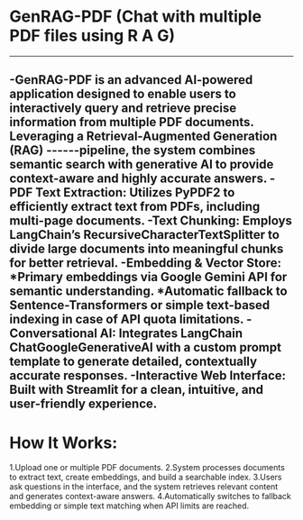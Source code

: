 # **GenRAG-PDF (Chat with multiple PDF files using R A G)**
---
-GenRAG-PDF is an advanced AI-powered application designed to enable users to interactively query and retrieve precise information from multiple PDF documents. Leveraging a Retrieval-Augmented Generation (RAG) ------pipeline, the system combines semantic search with generative AI to provide context-aware and highly accurate answers.
-PDF Text Extraction: Utilizes PyPDF2 to efficiently extract text from PDFs, including multi-page documents.
-Text Chunking: Employs LangChain’s RecursiveCharacterTextSplitter to divide large documents into meaningful chunks for better retrieval.
-Embedding & Vector Store:
  *Primary embeddings via Google Gemini API for semantic understanding.
  *Automatic fallback to Sentence-Transformers or simple text-based indexing in case of API quota limitations.
-Conversational AI: Integrates LangChain ChatGoogleGenerativeAI with a custom prompt template to generate detailed, contextually accurate responses.
-Interactive Web Interface: Built with Streamlit for a clean, intuitive, and user-friendly experience.
---
# **How It Works:**
1.Upload one or multiple PDF documents.
2.System processes documents to extract text, create embeddings, and build a searchable index.
3.Users ask questions in the interface, and the system retrieves relevant content and generates context-aware answers.
4.Automatically switches to fallback embedding or simple text matching when API limits are reached.

